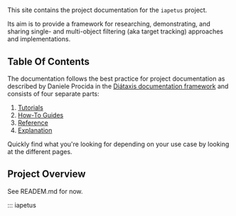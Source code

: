# 
This site contains the project documentation for the
`iapetus` project.

Its aim is to provide a framework for researching, demonstrating, and sharing
single- and multi-object filtering (aka target tracking) approaches and
implementations. 

## Table Of Contents

The documentation follows the best practice for
project documentation as described by Daniele Procida
in the [Diátaxis documentation framework](https://diataxis.fr/)
and consists of four separate parts:

1. [Tutorials](tutorials.md)
2. [How-To Guides](how-to-guides.md)
3. [Reference](reference.md)
4. [Explanation](explanation.md)

Quickly find what you're looking for depending on
your use case by looking at the different pages.

## Project Overview

See READEM.md for now.

::: iapetus
